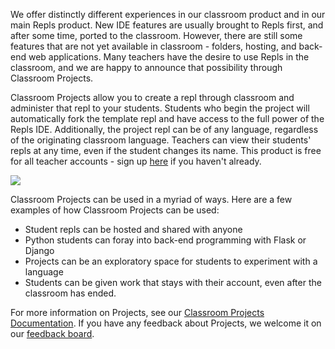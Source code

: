 We offer distinctly different experiences in our classroom product and in our main Repls product.  New IDE features are usually brought to Repls first, and after some time, ported to the classroom.  However, there are still some features that are not yet available in classroom - folders, hosting, and back-end web applications.  Many teachers have the desire to use Repls in the classroom, and we are happy to announce that possibility through Classroom Projects.

Classroom Projects allow you to create a repl through classroom and administer that repl to your students.  Students who begin the project will automatically fork the template repl and have access to the full power of the Repls IDE.  Additionally, the project repl can be of any language, regardless of the originating classroom language.  Teachers can view their students' repls at any time, even if the student changes its name.  This product is free for all teacher accounts - sign up [here](/signup?teacher=1) if you haven't already.

![](https://blog.replit.com/images/blog/classroom-projects-preview.png)

Classroom Projects can be used in a myriad of ways.  Here are a few examples of how Classroom Projects can be used:
* Student repls can be hosted and shared with anyone
* Python students can foray into back-end programming with Flask or Django
* Projects can be an exploratory space for students to experiment with a language
* Students can be given work that stays with their account, even after the classroom has ended.

For more information on Projects, see our [Classroom Projects Documentation](/site/docs/classroom-projects).  If you have any feedback about Projects, we welcome it on our [feedback board](/feedback).